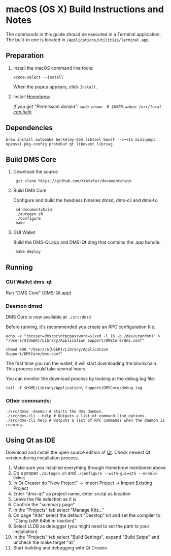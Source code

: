 macOS (OS X) Build Instructions and Notes
====================================
The commands in this guide should be executed in a Terminal application.
The built-in one is located in `/Applications/Utilities/Terminal.app`.

Preparation
-----------
1. Install the macOS command line tools:

    `xcode-select --install`

	When the popup appears, click `Install`.

2. Install [Homebrew](https://brew.sh).

	*If you get "Permission denied": `sudo chown -R $USER:admin /usr/local`  [can help](https://github.com/Homebrew/legacy-homebrew/issues/19670).*

Dependencies
----------------------

    brew install automake berkeley-db4 libtool boost --c++11 miniupnpc openssl pkg-config protobuf qt libevent librsvg

Build DMS Core
------------------------

1. Download the source

        git clone https://github.com/Krekeler/documentchain

2. Build DMS Core

	Configure and build the headless binaries dmsd, dms-cli and dms-tx.

        cd documentchain
        ./autogen.sh
        ./configure
        make

3. GUI Wallet

	Build the DMS-Qt.app and DMS-Qt.dmg that contains the .app bundle:

        make deploy

Running
-------

### GUI Wallet dms-qt

Run "DMS Core" (DMS-Qt.app)

### Daemon dmsd

DMS Core is now available at `./src/dmsd`

Before running, it's recommended you create an RPC configuration file.

    echo -e "rpcuser=dmsrpc\nrpcpassword=$(xxd -l 16 -p /dev/urandom)" > "/Users/${USER}/Library/Application Support/DMSCore/dms.conf"

    chmod 600 "/Users/${USER}/Library/Application Support/DMSCore/dms.conf"

The first time you run the wallet, it will start downloading the blockchain. This process could take several hours.

You can monitor the download process by looking at the debug.log file:

    tail -f $HOME/Library/Application\ Support/DMSCore/debug.log

### Other commands:

    ./src/dmsd -daemon # Starts the dms daemon.
    ./src/dms-cli --help # Outputs a list of command-line options.
    ./src/dms-cli help # Outputs a list of RPC commands when the daemon is running.

Using Qt as IDE
------------------------
Download and install the open source edition of [Qt](https://www.qt.io/download/).
Check newest Qt version during installation process.

1. Make sure you installed everything through Homebrew mentioned above
2. Do a proper `./autogen.sh` and `./configure --with-gui=qt5 --enable-debug`
3. In Qt Creator do "New Project" -> Import Project -> Import Existing Project
4. Enter "dms-qt" as project name, enter src/qt as location
5. Leave the file selection as it is
6. Confirm the "summary page"
7. In the "Projects" tab select "Manage Kits..."
8. On page "Kits" select the default "Desktop" kit and set the compiler to "Clang (x86 64bit in /usr/bin)"
9. Select LLDB as debugger (you might need to set the path to your installation)
10. In the "Projects" tab select "Build Settings", expand "Build Setps" and uncheck the make target "all"
11. Start building and debugging with Qt Creator

